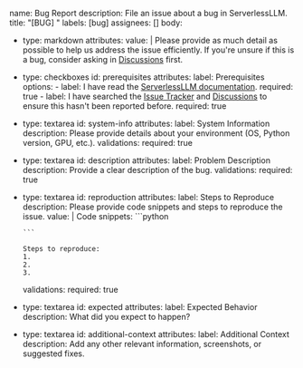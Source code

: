 name: Bug Report
description: File an issue about a bug in ServerlessLLM.
title: "[BUG] "
labels: [bug]
assignees: []
body:
  - type: markdown
    attributes:
      value: |
        Please provide as much detail as possible to help us address the issue efficiently. If you're unsure if this is a bug, consider asking in [Discussions](https://github.com/ServerlessLLM/ServerlessLLM/discussions) first.

  - type: checkboxes
    id: prerequisites
    attributes:
      label: Prerequisites
      options:
        - label: I have read the [ServerlessLLM documentation](https://serverlessllm.github.io/).
          required: true
        - label: I have searched the [Issue Tracker](https://github.com/ServerlessLLM/ServerlessLLM/issues) and [Discussions](https://github.com/ServerlessLLM/ServerlessLLM/discussions) to ensure this hasn't been reported before.
          required: true

  - type: textarea
    id: system-info
    attributes:
      label: System Information
      description: Please provide details about your environment (OS, Python version, GPU, etc.).
    validations:
      required: true

  - type: textarea
    id: description
    attributes:
      label: Problem Description
      description: Provide a clear description of the bug.
    validations:
      required: true

  - type: textarea
    id: reproduction
    attributes:
      label: Steps to Reproduce
      description: Please provide code snippets and steps to reproduce the issue.
      value: |
        Code snippets:
        ```python

        ```

        Steps to reproduce:
        1.
        2.
        3.
    validations:
      required: true

  - type: textarea
    id: expected
    attributes:
      label: Expected Behavior
      description: What did you expect to happen?

  - type: textarea
    id: additional-context
    attributes:
      label: Additional Context
      description: Add any other relevant information, screenshots, or suggested fixes.